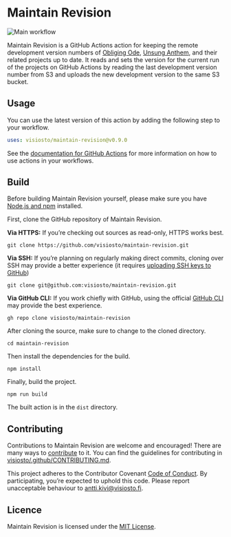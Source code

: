 # Maintain Revision

![Main workflow](https://github.com/visiosto/maintain-revision/workflows/Main%20workflow/badge.svg)

Maintain Revision is a GitHub Actions action for keeping the remote development version numbers of [Obliging Ode](https://github.com/visiosto/unsung-anthem), [Unsung Anthem](https://github.com/visiosto/unsung-anthem), and their related projects up to date. It reads and sets the version for the current run of the projects on GitHub Actions by reading the last development version number from S3 and uploads the new development version to the same S3 bucket.

## Usage

You can use the latest version of this action by adding the following step to your workflow.

```yml
uses: visiosto/maintain-revision@v0.9.0
```

See the [documentation for GitHub Actions](https://docs.github.com/en/actions/reference/workflow-syntax-for-github-actions#jobsjob_idstepsuses) for more information on how to use actions in your workflows.

## Build

Before building Maintain Revision yourself, please make sure you have [Node.js and npm](https://nodejs.org) installed.

First, clone the GitHub repository of Maintain Revision.

**Via HTTPS:** If you’re checking out sources as read-only, HTTPS works best.

    git clone https://github.com/visiosto/maintain-revision.git

**Via SSH:** If you’re planning on regularly making direct commits, cloning over SSH may provide a better experience (it requires [uploading SSH keys to GitHub](https://help.github.com/articles/adding-a-new-ssh-key-to-your-github-account/))

    git clone git@github.com:visiosto/maintain-revision.git

**Via GitHub CLI:** If you work chiefly with GitHub, using the official [GitHub CLI](https://cli.github.com) may provide the best experience.

    gh repo clone visiosto/maintain-revision

After cloning the source, make sure to change to the cloned directory.

    cd maintain-revision

Then install the dependencies for the build.

    npm install

Finally, build the project.

    npm run build

The built action is in the `dist` directory.

## Contributing

Contributions to Maintain Revision are welcome and encouraged! There are many ways to [contribute](https://github.com/visiosto/.github/blob/main/CONTRIBUTING.md#how-can-i-contribute) to it. You can find the guidelines for contributing in [visiosto/.github/CONTRIBUTING.md](https://github.com/visiosto/.github/blob/main/CONTRIBUTING.md).

This project adheres to the Contributor Covenant [Code of Conduct](https://github.com/visiosto/.github/blob/main/CODE_OF_CONDUCT.md). By participating, you’re expected to uphold this code. Please report unacceptable behaviour to antti.kivi@visiosto.fi.

## Licence

Maintain Revision is licensed under the [MIT License](LICENCE).
